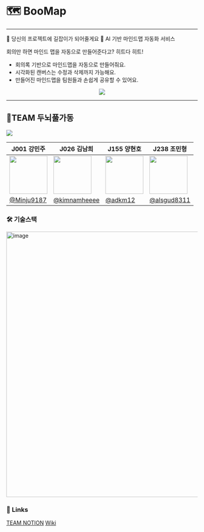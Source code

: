 # 🗺️ BooMap
---
🧭 당신의 프로젝트에 길잡이가 되어줄게요 🧭
AI 기반 마인드맵 자동화 서비스

 회의만 하면 마인드 맵을 자동으로 만들어준다고? 히트다 히트!
 - 회의록 기반으로 마인드맵을 자동으로 만들어줘요.
 - 시각화된 캔버스는 수정과 삭제까지 가능해요.
 - 만들어진 마인드맵을 팀원들과 손쉽게 공유할 수 있어요.

<div align="center"><a href="https://hits.seeyoufarm.com"><img src="https://hits.seeyoufarm.com/api/count/incr/badge.svg?url=https%3A%2F%2Fgithub.com%2Fboostcampwm-2024%2Fweb32-BooMap&count_bg=%2360AEEF&title_bg=%23555555&icon=&icon_color=%23E7E7E7&title=hits&edge_flat=false"/></a></div>
 
----
## 🧠TEAM 두뇌풀가동
![](https://i.imgur.com/nHeXf6r.png)

| J001 강민주                                                               | J026 김남희                                                          | J155 양현호                                                           | J238 조민형                                                              |
| ---------------------------------------------------------------------- | ----------------------------------------------------------------- | ------------------------------------------------------------------ | --------------------------------------------------------------------- |
| <img src="https://i.imgur.com/zjvZ2sa.jpeg" width=100 height=100/> | <img src="https://i.imgur.com/GMFP1FK.png" width=100 height=100/> | <img src="https://i.imgur.com/wtHJtfD.jpeg" width=100 height=100/> | <img src="https://i.imgur.com/wXzG6SX.png" width=100 height=100/>|
| [@Minju9187](https://github.com/Minju9187)                             | [@kimnamheeee](https://github.com/kimnamheeee)                    | [@adkm12](https://github.com/adkm12)                               | [@alsgud8311](https://github.com/alsgud8311)                          |

### 🛠️ 기술스택
<img width="697" alt="image" src="https://github.com/user-attachments/assets/1d0ff657-53b7-4053-8802-c98ab249a316">


### 🔗 Links

[TEAM NOTION](https://luxurious-share-af6.notion.site/BOOMAP-1287725fa9ac80dd87d9c5fbad711b3d?pvs=4)
[Wiki](https://github.com/boostcampwm-2024/web32-BooMap/wiki)


